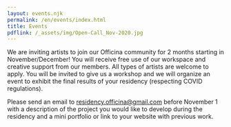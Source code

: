 ```yaml
---
layout: events.njk
permalink: /en/events/index.html
title: Events
pdflink: /_assets/img/Open-Call_Nov-2020.jpg
---
```


We are inviting artists to join our Officina community for 2 months starting in November/December! You will receive free use of our workspace and creative support from our members. All types of artists are welcome to apply. You will be invited to give us a workshop and we will organize an event to exhibit the final results of your residency (respecting COVID regulations).

Please send an email to residency.officina@gmail.com before November 1 with a description of the project you would like to develop during the residency and a mini portfolio or link to your website with previous work.
